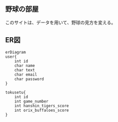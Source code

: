 ## 野球の部屋

このサイトは、データを用いて、野球の見方を変える。

## ER図
``` mermaid
erDiagram
user{
    int id
    char name
    char text
    char email
    char password
}

tokusetu{
    int id
    int game_number
    int hanshin_tigers_score
    int orix_buffaloes_score
}

```

